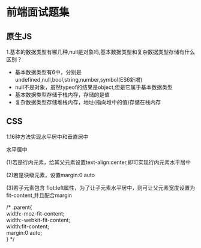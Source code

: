 # 前端面试题集
## 原生JS
<p>1.基本的数据类型有哪几种,null是对象吗,基本数据类型和复杂数据类型存储有什么区别？</p>
<ul>
  <li>基本数据类型有6中，分别是 undefined,null,bool,string,number,symbol(ES6新增)</li>
  <li>null不是对象，虽然typeof的结果是object,但是它属于基本数据类型</li>
  <li>基本数据类型存储于栈内存，存储的是值</li>
  <li>复杂数据类型存储堆栈内存，地址(指向堆中的值)存储在栈内存</li>
</ul>

## CSS
<p>1.16种方法实现水平居中和垂直居中</p>
<p>水平居中</p>
<p>(1)若是行内元素，给其父元素设置text-align:center,即可实现行内元素水平居中</p>
<p>(2)若是块级元素，设置margin:0 auto</p>
<p>(3)若子元素包含 flot:left属性，为了让子元素水平居中，则可让父元素宽度设置为fit-content,并且配合margin</p>
/*
.parent{<br/>
  width:-moz-fit-content;<br/>
  width:-webkit-fit-content;<br/>
  width:fit-content;<br/>
  margin:0 auto;<br/>
}
*/
